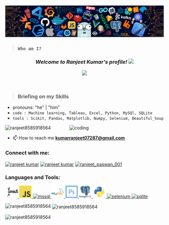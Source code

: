 ![Github Banner](https://github.com/Jaydeep-Yadav/Jaydeep-Yadav/blob/main/banner.png)


>### `Who am I?`
<h3 align="center">
  <em>Welcome to Ranjeet Kumar's profile!</em>
  <img src="https://media.giphy.com/media/mGcNjsfWAjY5AEZNw6/giphy.gif" width="50">
</h3>
<p align="center">
  <a href="https://github.com/CodeWhiteWeb/CodeWhiteWeb"><img src="https://readme-typing-svg.herokuapp.com?color=%2336BCF7&center=true&vCenter=true&lines=Hi+%2C+Welcome+to+my+Github+page;Name+Reveal+-->+Ranjeet+Kumar;Aspiring+Data+scientist+From+Non_Tech+to+Tech+Student;Aspiring+Enthusiast;Key+interests+-->;Doing+Analysis+Bringing+best+outcome;Graphic-Designing;Aesthetic+Art+Lover+%3C3;and+much+more..."></a>
</p>
<br>

><h3>Briefing on my Skills</h3>
- pronouns: "he" | "him"
- `code : Machine learning, Tableau, Excel, Python, MySQl, SQLite`
- `tools : Scikit, Pandas, Matplotlib, Numpy, Selenium, Beautiful_Soup` 

<img align="right" alt="coding" width="300" src="https://i.gifer.com/origin/71/711557abfeed55bc0ebc5185168147c6.gif">

<p align="left"> <img src="https://komarev.com/ghpvc/?username=ranjeet8585918564&label=Profile%20views&color=0e75b6&style=flat" alt="ranjeet8585918564" /> </p>

- 📫 How to reach me **kumarranjeet07287@gmail.com**

  

<h3 align="left">Connect with me:</h3>
<p align="left">
<a href="https://linkedin.com/in/ranjeet kumar" target="blank"><img align="center" src="https://raw.githubusercontent.com/rahuldkjain/github-profile-readme-generator/master/src/images/icons/Social/linked-in-alt.svg" alt="ranjeet kumar" height="30" width="40" /></a>
<a href="https://fb.com/ranjeet kumar" target="blank"><img align="center" src="https://raw.githubusercontent.com/rahuldkjain/github-profile-readme-generator/master/src/images/icons/Social/facebook.svg" alt="ranjeet kumar" height="30" width="40" /></a>
<a href="https://instagram.com/ranjeet_paswan_001" target="blank"><img align="center" src="https://raw.githubusercontent.com/rahuldkjain/github-profile-readme-generator/master/src/images/icons/Social/instagram.svg" alt="ranjeet_paswan_001" height="30" width="40" /></a>
</p>

<h3 align="left">Languages and Tools:</h3>
<p align="left"> <a href="https://canvasjs.com" target="_blank" rel="noreferrer"> <img src="https://raw.githubusercontent.com/Hardik0307/Hardik0307/master/assets/canvasjs-charts.svg" alt="canvasjs" width="40" height="40"/> </a> <a href="https://developer.mozilla.org/en-US/docs/Web/JavaScript" target="_blank" rel="noreferrer"> <img src="https://raw.githubusercontent.com/devicons/devicon/master/icons/javascript/javascript-original.svg" alt="javascript" width="40" height="40"/> </a> <a href="https://www.microsoft.com/en-us/sql-server" target="_blank" rel="noreferrer"> <img src="https://www.svgrepo.com/show/303229/microsoft-sql-server-logo.svg" alt="mssql" width="40" height="40"/> </a> <a href="https://www.mysql.com/" target="_blank" rel="noreferrer"> <img src="https://raw.githubusercontent.com/devicons/devicon/master/icons/mysql/mysql-original-wordmark.svg" alt="mysql" width="40" height="40"/> </a> <a href="https://www.photoshop.com/en" target="_blank" rel="noreferrer"> <img src="https://raw.githubusercontent.com/devicons/devicon/master/icons/photoshop/photoshop-line.svg" alt="photoshop" width="40" height="40"/> </a> <a href="https://www.postgresql.org" target="_blank" rel="noreferrer"> <img src="https://raw.githubusercontent.com/devicons/devicon/master/icons/postgresql/postgresql-original-wordmark.svg" alt="postgresql" width="40" height="40"/> </a> <a href="https://www.python.org" target="_blank" rel="noreferrer"> <img src="https://raw.githubusercontent.com/devicons/devicon/master/icons/python/python-original.svg" alt="python" width="40" height="40"/> </a> <a href="https://www.selenium.dev" target="_blank" rel="noreferrer"> <img src="https://raw.githubusercontent.com/detain/svg-logos/780f25886640cef088af994181646db2f6b1a3f8/svg/selenium-logo.svg" alt="selenium" width="40" height="40"/> </a> <a href="https://www.sqlite.org/" target="_blank" rel="noreferrer"> <img src="https://www.vectorlogo.zone/logos/sqlite/sqlite-icon.svg" alt="sqlite" width="40" height="40"/> </a> </p>

<p><img align="left" src="https://github-readme-stats.vercel.app/api/top-langs?username=ranjeet8585918564&show_icons=true&locale=en&layout=compact" alt="ranjeet8585918564" /></p>

<p>&nbsp;<img align="center" src="https://github-readme-stats.vercel.app/api?username=ranjeet8585918564&show_icons=true&locale=en" alt="ranjeet8585918564" /></p>

<p><img align="center" src="https://github-readme-streak-stats.herokuapp.com/?user=ranjeet8585918564&" alt="ranjeet8585918564" /></p>

